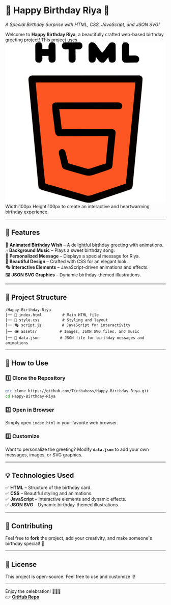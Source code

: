 # 🎉 Happy Birthday Riya 🎉  
*A Special Birthday Surprise with HTML, CSS, JavaScript, and JSON SVG!*  

Welcome to **Happy Birthday Riya**, a beautifully crafted web-based birthday greeting project! This project uses ![HTML](https://github.com/Tirthaboss/Happy-Birthday-Riya/blob/50e43cc42e54235579ed3de19180ba2025016284/img/html.svg)
Width:100px
Height:100px
to create an interactive and heartwarming birthday experience.  

---

## 🚀 Features  
🎈 **Animated Birthday Wish** – A delightful birthday greeting with animations.  
🎶 **Background Music** – Plays a sweet birthday song.  
💌 **Personalized Message** – Displays a special message for Riya.  
🎨 **Beautiful Design** – Crafted with CSS for an elegant look.  
🎭 **Interactive Elements** – JavaScript-driven animations and effects.  
🖼️ **JSON SVG Graphics** – Dynamic birthday-themed illustrations.  

---

## 📂 Project Structure  
```
/Happy-Birthday-Riya
│── 📄 index.html         # Main HTML file  
│── 🎨 style.css          # Styling and layout  
│── 🎭 script.js         # JavaScript for interactivity  
│── 🖼️ assets/          # Images, JSON SVG files, and music  
│── 🎁 data.json         # JSON file for birthday messages and animations  
```

---

## 🎯 How to Use  

### 1️⃣ Clone the Repository  
```sh
git clone https://github.com/Tirthaboss/Happy-Birthday-Riya.git
cd Happy-Birthday-Riya
```

### 2️⃣ Open in Browser  
Simply open `index.html` in your favorite web browser.  

### 3️⃣ Customize  
Want to personalize the greeting? Modify **`data.json`** to add your own messages, images, or SVG graphics.  

---

## 💡 Technologies Used  
✅ **HTML** – Structure of the birthday card.  
✅ **CSS** – Beautiful styling and animations.  
✅ **JavaScript** – Interactive elements and dynamic effects.  
✅ **JSON SVG** – Dynamic birthday-themed illustrations.  

---

## 🎊 Contributing  
Feel free to **fork** the project, add your creativity, and make someone's birthday special! 🎂  

---

## 📜 License  
This project is open-source. Feel free to use and customize it!  

---

Enjoy the celebration! 🥳🎁🎂  
👉 **[GitHub Repo](https://github.com/Tirthaboss/Happy-Birthday-Riya.git)**
